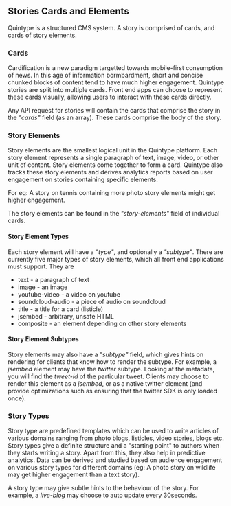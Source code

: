 ## Stories Cards and Elements

Quintype is a structured CMS system. A story is comprised of cards, and cards of story elements.

### Cards

Cardification is a new paradigm targetted towards mobile-first consumption of news. In this age of information bormbardment, short and concise chunked blocks of content tend to have much higher engagement. Quintype stories are split into multiple cards. Front end apps can choose to represent these cards visually, allowing users to interact with these cards directly.

Any API request for stories will contain the cards that comprise the story in the *"cards"* field (as an array). These cards comprise the body of the story.

###  Story Elements

Story elements are the smallest logical unit in the Quintype platform. Each story element represents a single paragraph of text, image, video, or other unit of content. Story elements come together to form a card. Quintype also tracks these story elements and derives analytics reports based on user engagement on stories containing specific elements.

For eg: A story on tennis containing more photo story elements might get higher engagement.

The story elements can be found in the *"story-elements"* field of individual cards.

#### Story Element Types

Each story element will have a *"type"*, and optionally a *"subtype"*. There are currently five major types of story elements, which all front end applications must support. They are

* text - a paragraph of text
* image - an image
* youtube-video - a video on youtube
* soundcloud-audio - a piece of audio on soundcloud
* title - a title for a card (listicle)
* jsembed - arbitrary, unsafe HTML
* composite - an element depending on other story elements

#### Story Element Subtypes

Story elements may also have a *"subtype"* field, which gives hints on rendering for clients that know how to render the subtype. For example, a *jsembed* element may have the *twitter* subtype. Looking at the metadata, you will find the *tweet-id* of the particular tweet. Clients may choose to render this element as a *jsembed*, or as a native twitter element (and provide optimizations such as ensuring that the twitter SDK is only loaded once).

### Story Types

Story type are predefined templates which can be used to write articles of various domains ranging from photo blogs, listicles, video stories, blogs etc. Story types give a definite structure and a "starting point" to authors when they starts writing a story. Apart from this, they also help in predictive analytics. Data can be derived and studied based on audience engagement on various story types for different domains (eg: A photo story on wildlife may get higher engagement than a text story).

A story type may give subtle hints to the behaviour of the story. For example, a *live-blog* may choose to auto update every 30seconds.
